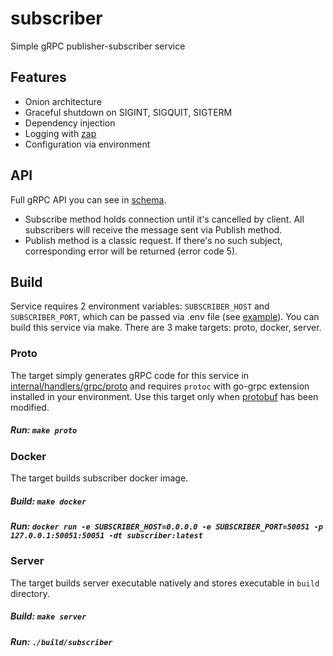 # subscriber
Simple gRPC publisher-subscriber service

## Features
- Onion architecture
- Graceful shutdown on SIGINT, SIGQUIT, SIGTERM
- Dependency injection
- Logging with [zap](https://github.com/uber-go/zap)
- Configuration via environment

## API
Full gRPC API you can see in [schema](api/schema.proto).
- Subscribe method holds connection until it's cancelled by client. All subscribers will receive the message sent via Publish method.
- Publish method is a classic request. If there's no such subject, corresponding error will be returned (error code 5).

## Build
Service requires 2 environment variables: `SUBSCRIBER_HOST` and `SUBSCRIBER_PORT`, which can be passed via .env file (see [example](.env.example)). You can build this service via make. There are 3 make targets: proto, docker, server.

### Proto
The target simply generates gRPC code for this service in [internal/handlers/grpc/proto](internal/handlers/grpc/proto) and requires `protoc` with go-grpc extension installed in your environment. Use this target only when [protobuf](api/schema.proto) has been modified.

##### Run: `make proto`

### Docker
The target builds subscriber docker image.

##### Build: `make docker`
##### Run: `docker run -e SUBSCRIBER_HOST=0.0.0.0 -e SUBSCRIBER_PORT=50051 -p 127.0.0.1:50051:50051 -dt subscriber:latest`

### Server
The target builds server executable natively and stores executable in `build` directory.

##### Build: `make server`
##### Run: `./build/subscriber`